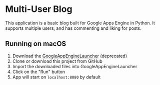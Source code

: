 # Multi-User Blog

This application is a basic blog built for Google Apps Engine in Python.
It supports multiple users, and has commenting and liking for posts.

## Running on macOS

1. Download the [GoogleAppEngineLauncher](https://d17h27t6h515a5.cloudfront.net/topher/2016/August/57b225d1_featured-googleappenginelauncher-1.9.40/featured-googleappenginelauncher-1.9.40.dmg) (deprecated)
2. Clone or download this project from GitHub
3. Import the downloaded files into GoogleAppEngineLauncher
4. Click on the "Run" button
5. App will start on `localhost:8080` by default